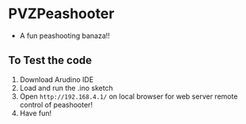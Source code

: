 # PVZPeashooter
- A fun peashooting banaza!!
## To Test the code
1. Download Arudino IDE
2. Load and run the .ino sketch
3. Open `http://192.168.4.1/` on local browser for web server remote control of peashooter!
4. Have fun!
   
